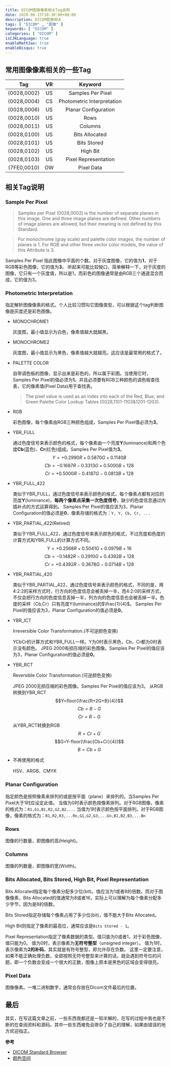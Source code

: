 ```yaml
---
title: DICOM图像像素相关Tag说明
date: 2020-06-15T10:30:00+08:00
description: DICOM图像相关
tags: [ "DICOM" , "图像" ]
keywords: [ "DICOM" ]
categories: [ "DICOM" ]
isCJKLanguage: true
enableMathJax: true
enableDisqus: true
---
```


## 常用图像像素相关的一些Tag

|Tag|VR|Keyword|
|:---:|:---:|:---:|
|(0028,0002)|US|Samples Per Pixel|
|(0028,0004)|CS|Photometric Interpretation|
|(0028,0006)|US|Planar Configuration|
|(0028,0010)|US|Rows|
|(0028,0011)|US|Columns|
|(0028,0100)|US|Bits Allocated|
|(0028,0101)|US|Bits Stored|
|(0028,0102)|US|High Bit|
|(0028,0103)|US|Pixel Representation|
|(7FE0,0010)|OW|Pixel Data|

## 相关Tag说明

### Sample Per Pixel

 > Samples per Pixel (0028,0002) is the number of separate planes in this image. One and three image planes are defined. Other numbers of image planes are allowed, but their meaning is not defined by this Standard.

> For monochrome (gray scale) and palette color images, the number of planes is 1.
  For RGB and other three vector color models, the value of this Attribute is 3.

Samples Per Pixel 指此图像中平面的个数。对于灰度图像，它的值为**1**，对于RGB等彩色图像，它的值为**3**。
听起来可能比较拗口，简单解释一下，对于灰度的图像，它只有一个灰度值，所以是1，而彩色的图像通常是由RGB三个通道混合而成，它的值为3。

### Photometric Interpretation

指定解析图像像素的格式。个人比较习惯叫它图像类型，可以根据这个tag判断图像是灰度还是彩色图像。

- MONOCHROME1

  灰度图，最小值显示为白色，像素值越大就越黑。

- MONOCHROME2

  灰度图，最小值显示为黑色，像素值越大就越亮。这应该是最常用的格式了。

- PALETTE COLOR

  自带调色板的图像，显示出来是彩色的，所以属于彩图。当使用它时，Samples Per Pixel的值必须为**1**。并且必须要有RGB三种颜色的调色板查找表，它的像素值(Pixel Data)用于查找表。

  > The pixel value is used as an index into each of the Red, Blue, and Green Palette Color Lookup Tables (0028,1101-1103&1201-1203).

- RGB

  彩色图像，每个像素由RGB三种颜色组成，Samples Per Pixel值必须为**3**。

- YBR_FULL

  通过色度信号来表示颜色的格式，每个像素由一个亮度**Y**(luminance)和两个色度**Cb**(蓝色)、**Cr**(红色)组成。Samples Per Pixel值为**3**。
  $$Y=+0.2990R+0.5870G+0.1140B$$
  $$Cb=-0.1687R-0.3313G+0.5000B+128$$
  $$Cr=+0.5000R-0.4187G-0.0813B+128$$

- YBR_FULL_422

  类似于YBR_FULL，通过色度信号来表示颜色的格式，每个像素点都有对应的亮度**Y**(luminance)，**每两个像素点采集一次色度信号**，缺少的色度信息通过内插补点的方式运算得到。
  Samples Per Pixel的值应该为3，Planar Configuration的值必须是**0**，像素存储的格式为：`Y, Y, Cb, Cr, ...`

- YBR_PARTIAL_422(Retired)

  类似于YBR_FULL_422，通过色度信号来表示颜色的格式，不过亮度和色度的计算方式和YBR_FULL的计算方式不同。
  $$Y=+0.2568R+0.5041G+0.0979B+16$$
  $$Cb=-0.1482R-0.2910G+0.4392B+128$$
  $$Cr=+0.4392R-0.3678G-0.0714B+128$$

- YBR_PARTIAL_420

  类似于YBR_PARTIAL_422，通过色度信号来表示颜色的格式，不同的是，用4:2:2的采样方式时，行方向的色度信息会被丢掉一半，而4:2:0的采样方式，不仅会把行方向的色度信息丢掉一半，列方向的色度信息也会被丢掉一半。色度的采样（Cb,Cr）只有亮度Y(luminance)的$\frac{1}{4}$。
  Samples Per Pixel的值应该为3，Planar Configuration的值必须是**0**。

- YBR_ICT

  Irreversible Color Transformation.(不可逆颜色变换)

  YCbCr的计算方式和YBR_FULL一样。Y为0时表示黑色，Cb，Cr都为0时表示没有颜色。
  JPEG 2000有损压缩的彩色图像。Samples Per Pixel的值应该为3，Planar Configuration的值必须是**0**。

- YBR_RCT

  Reversible Color Transformation.(可逆颜色变换)

  JPEG 2000无损压缩的彩色图像。Samples Per Pixel的值应该为3。
  从RGB转换到YBR_RCT
  $$Y=floor(\frac{R+2G+B}{4})$$
  $$Cb=B-G$$
  $$Cr=R-G$$
  从YBR_RCT转换到RGB
  $$R=Cr+G$$
  $$G=Y-floor(\frac{Cb+Cr}{4})$$
  $$B=Cb+G$$

- 不再使用的格式

  HSV、ARGB、CMYK

### Planar Configuration

指定颜色是按照像素来排列的或是按平面（plane）来排列的。当Samples Per Pixel大于1时应设定此值。
当值为0时表示颜色按像素排列。对于RGB图像，像素的格式为：`R1,G1,B1,R2,G2,B2,...`
当值为1时表示颜色按平面排列。对于RGB图像，像素的格式为：`R1,R2,R3,...Rn,G1,G2,G3,...Gn,B1,B2,B3,...Bn`

### Rows

图像的行数量，即图像的高(Height)。

### Columns

图像的列数量，即图像的宽(Width)。

### Bits Allocated, Bits Stored, High Bit, Pixel Representation

Bits Allocated指定每个像素分配多少位(bit)。值应当为1或者8的倍数。而对于图像像素，Bits Allocated的值通常为8或者16，实际上可以理解为每个像素分配多少字节，因为是8的倍数。

Bits Stored指定存储每个像素占用了多少位(bit)，值不能大于Bits Allocated。

High Bit则指定了像素的最高位，通常应该是`Bits Stored - 1`。

Pixel Representation指定了像素数据的类型。值只能为0或者1，对于彩色图像，值只能为0。
值为0时，表示像素为**无符号整型**（unsigned integer）。
值为1时，表示像素为**2的补码**，其实就是有符号整型，即允许存在负数。
这里一定要注意，如果不能正确处理负数，全部按照无符号整型来计算的话，就会遇到符号位的问题，即一个负数会变成一个很大的正数，图像上原本是黑色的区域会变得很亮。

### Pixel Data

图像像素。一堆二进制数字，通常会存放在Dicom文件最后的位置。

## 最后

其实，在写这篇文章之前，一些东西我都还是一知半解的，在写的过程中我也是不断的在查阅资料和源码。其中一些东西难免会掺杂了自己的理解，如果由错误的地方欢迎指正。

**参考**

- [DICOM Standard Browser](https://dicom.innolitics.com/ciods/mr-image/image-pixel/00280004)
- [颜色空间](https://www.nmm-hd.org/doc/%E9%A2%9C%E8%89%B2%E7%A9%BA%E9%97%B4)
